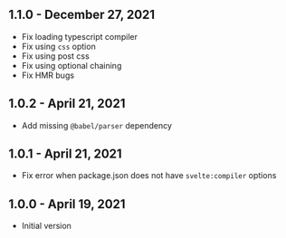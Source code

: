 ## 1.1.0 - December 27, 2021

- Fix loading typescript compiler
- Fix using `css` option
- Fix using post css
- Fix using optional chaining
- Fix HMR bugs

## 1.0.2 - April 21, 2021

- Add missing `@babel/parser` dependency

## 1.0.1 - April 21, 2021

- Fix error when package.json does not have `svelte:compiler` options

## 1.0.0 - April 19, 2021

- Initial version
